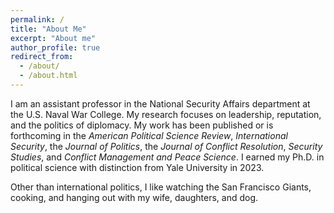 ```yaml
---
permalink: /
title: "About Me"
excerpt: "About me"
author_profile: true
redirect_from: 
  - /about/
  - /about.html
---
```


<meta name="google-site-verification" content="EDAHzYo6RWZQVhUo4HV_10zKY_kttV32kq0W962Ncu4" />

I am an assistant professor in the National Security Affairs department at the U.S. Naval War College. My research focuses on leadership, reputation, and the politics of diplomacy.  My work has been published or is forthcoming in the <i>American Political Science Review</i>, <i>International Security</i>, the <i>Journal of Politics</i>, the <i>Journal of Conflict Resolution</i>, <i>Security Studies</i>, and <i>Conflict Management and Peace Science</i>. I earned my Ph.D. in political science with distinction from Yale University in 2023.

Other than international politics, I like watching the San Francisco Giants, cooking, and hanging out with my wife, daughters, and dog.
